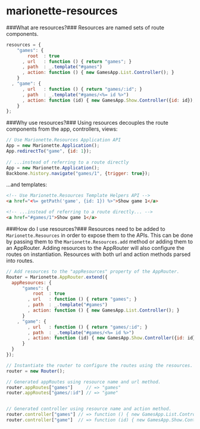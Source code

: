 marionette-resources
====================

###What are resources?###
Resources are named sets of route components.

```js
resources = {
    "games": {
        root  : true
      , url   : function () { return "games"; }
      , path  : _.template("#games")
      , action: function () { new GamesApp.List.Controller(); }
    }
  , "game": {
      , url   : function () { return "games/:id"; }
      , path  : _.template("#games/<%= id %>")
      , action: function (id) { new GamesApp.Show.Controller({id: id}); }
    }
};
```

###Why use resources?###
Using resources decouples the route components from the app, controllers, views:

```js
// Use Marionette.Resources Application API
App = new Marionette.Application();
App.redirectTo("game", {id: 1});
    
// ...instead of referring to a route directly
App = new Marionette.Application();
Backbone.history.navigate("games/1", {trigger: true});
```
...and templates:

```html
<!-- Use Marionette.Resources Template Helpers API -->
<a href="<%= getPath('game', {id: 1}) %>">Show game 1</a>

<!-- ...instead of referring to a route directly... -->
<a href="#games/1">Show game 1</a>
```

###How do I use resources?###
Resources need to be added to `Marionette.Resources` in order to expose them to the APIs. This can be done by passing them to the `Marionette.Resources.add` method or adding them to an AppRouter. Adding resources to the AppRouter will also configure the routes on instantiation. Resources with both url and action methods parsed into routes.

```js
// Add resources to the "appResources" property of the AppRouter.
Router = Marionette.AppRouter.extend({
  appResources: {
      "games": {
          root  : true
        , url   : function () { return "games"; }
        , path  : _.template("#games")
        , action: function () { new GamesApp.List.Controller(); }
      }
    , "game": {
        , url   : function () { return "games/:id"; }
        , path  : _.template("#games/<%= id %>")
        , action: function (id) { new GamesApp.Show.Controller({id: id}); }
      }
  }
});

// Instantiate the router to configure the routes using the resources.
router = new Router();

// Generated appRoutes using resource name and url method.
router.appRoutes["games"]     // => "games"
router.appRoutes["games/:id"] // => "game"


// Generated controller using resource name and action method.
router.controller["games"] // => function () { new GamesApp.List.Controller(); }
router.controller["game"]  // => function (id) { new GamesApp.Show.Controller({id: id}); }
```
    
        
